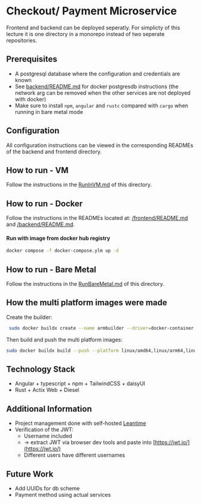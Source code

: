 # Checkout/ Payment Microservice
Frontend and backend can be deployed seperatly. For simplicty of this lecture it is one directory in a monorepo instead of two seperate repositories.

## Prerequisites
* A postgresql database where the configuration and credentials are known
* See [backend/README.md](backend/README.md) for docker postgresdb instructions (the network arg can be removed when the other services are not deployed with docker) 
* Make sure to install `npm`, `angular` and `rustc` compared with `cargo` when running in bare metal mode

## Configuration
All configuration instructions can be viewed in the corresponding READMEs of the backend and frontend directory.

## How to run - VM
Follow the instructions in the [RunInVM.md](RunInVM.md) of this directory.

## How to run - Docker
Follow the instructions in the READMEs located at:
[/frontend/README.md](/frontend/README.md) and [/backend/README.md](/backend/README.md).

#### Run with image from docker hub registry 
```bash
docker compose -f docker-compose.ylm up -d 
```

## How to run - Bare Metal
Follow the instructions in the [RunBareMetal.md](RunBareMetal.md) of this directory.

## How the multi platform images were made
Create the builder:
```bash
 sudo docker buildx create --name armbuilder --driver=docker-container
```
Then build and push the multi platform images: 
```bash
sudo docker buildx build --push --platform linux/amd64,linux/arm64,linux/arm/v7 --builder=armbuilder -t dak4408/travma-usermanagement-<checkout/backend>:latest .
```

## Technology Stack
* Angular + typescript + npm + TailwindCSS + daisyUI
* Rust + Actix Web + Diesel

## Additional Information
* Project management done with self-hosted [Leantime](https://github.com/Leantime/leantime)
* Verification of the JWT: 
  * Username included 
  * -> extract JWT via browser dev tools and paste into [https://jwt.io/](https://jwt.io/)
  * Different users have different usernames

## Future Work
* Add UUIDs for db scheme
* Payment method using actual services 